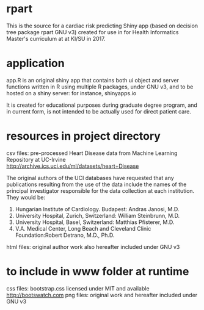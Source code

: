 # rpart
This is the source for a cardiac risk predicting Shiny app (based on decision tree package rpart GNU v3) created for use in for Health Informatics Master's curriculum at at KI/SU in 2017. 

# application
app.R is an original shiny app that contains both ui object and server functions written in R using multiple R packages, under GNU v3, and to be hosted on a shiny server: for instance, shinyapps.io  

It is created for educational purposes during graduate degree program, and in current form, is not intended to be actually used for direct patient care. 

# resources in project directory 
csv files: pre-processed Heart Disease data from Machine Learning Repository at UC-Irvine
http://archive.ics.uci.edu/ml/datasets/heart+Disease

The original authors of the UCI databases have requested that any publications resulting from the use of the data include the names of the principal investigator responsible for the data collection at each institution. They would be: 
1. Hungarian Institute of Cardiology. Budapest: Andras Janosi, M.D. 
2. University Hospital, Zurich, Switzerland: William Steinbrunn, M.D. 
3. University Hospital, Basel, Switzerland: Matthias Pfisterer, M.D. 
4. V.A. Medical Center, Long Beach and Cleveland Clinic Foundation:Robert Detrano, M.D., Ph.D.

html files: original author work also hereafter included under GNU v3 

# to include in www folder at runtime 
css files: bootstrap.css licensed under MIT and available http://bootswatch.com
png files: original work and hereafter included under GNU v3 

